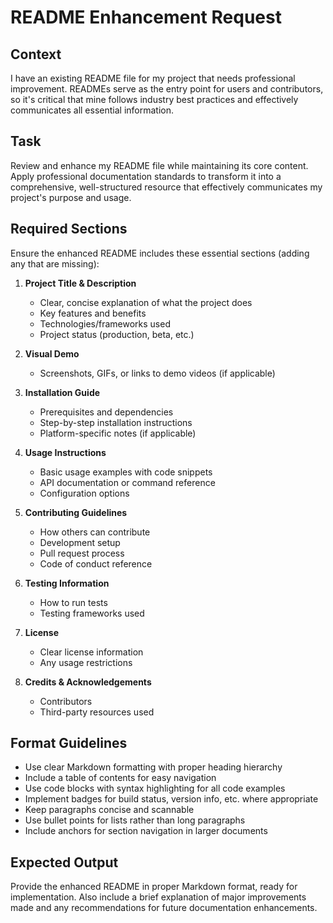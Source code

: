 # README Enhancement Request

## Context
I have an existing README file for my project that needs professional improvement. READMEs serve as the entry point for users and contributors, so it's critical that mine follows industry best practices and effectively communicates all essential information.

## Task
Review and enhance my README file while maintaining its core content. Apply professional documentation standards to transform it into a comprehensive, well-structured resource that effectively communicates my project's purpose and usage.

## Required Sections
Ensure the enhanced README includes these essential sections (adding any that are missing):

1. **Project Title & Description**
   - Clear, concise explanation of what the project does
   - Key features and benefits
   - Technologies/frameworks used
   - Project status (production, beta, etc.)

2. **Visual Demo**
   - Screenshots, GIFs, or links to demo videos (if applicable)

3. **Installation Guide**
   - Prerequisites and dependencies
   - Step-by-step installation instructions
   - Platform-specific notes (if applicable)

4. **Usage Instructions**
   - Basic usage examples with code snippets
   - API documentation or command reference
   - Configuration options

5. **Contributing Guidelines**
   - How others can contribute
   - Development setup
   - Pull request process
   - Code of conduct reference

6. **Testing Information**
   - How to run tests
   - Testing frameworks used

7. **License**
   - Clear license information
   - Any usage restrictions

8. **Credits & Acknowledgements**
   - Contributors
   - Third-party resources used

## Format Guidelines
- Use clear Markdown formatting with proper heading hierarchy
- Include a table of contents for easy navigation
- Use code blocks with syntax highlighting for all code examples
- Implement badges for build status, version info, etc. where appropriate
- Keep paragraphs concise and scannable
- Use bullet points for lists rather than long paragraphs
- Include anchors for section navigation in larger documents

## Expected Output
Provide the enhanced README in proper Markdown format, ready for implementation. Also include a brief explanation of major improvements made and any recommendations for future documentation enhancements.

